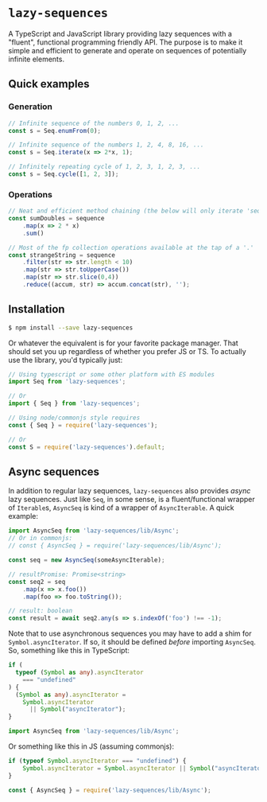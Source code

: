# `lazy-sequences`

A TypeScript and JavaScript library providing lazy sequences with a "fluent", functional programming friendly API. The purpose is to make it simple and efficient to generate and operate on sequences of potentially infinite elements.

## Quick examples

### Generation
```ts
// Infinite sequence of the numbers 0, 1, 2, ...
const s = Seq.enumFrom(0);
```

```ts
// Infinite sequence of the numbers 1, 2, 4, 8, 16, ...
const s = Seq.iterate(x => 2*x, 1);
```

```ts
// Infinitely repeating cycle of 1, 2, 3, 1, 2, 3, ...
const s = Seq.cycle([1, 2, 3]);
```

### Operations

```ts
// Neat and efficient method chaining (the below will only iterate 'sequence' once)
const sumDoubles = sequence
    .map(x => 2 * x)
    .sum()
```

```ts
// Most of the fp collection operations available at the tap of a '.'
const strangeString = sequence
    .filter(str => str.length < 10)
    .map(str => str.toUpperCase())
    .map(str => str.slice(0,4))
    .reduce((accum, str) => accum.concat(str), '');
```

## Installation

```sh
$ npm install --save lazy-sequences
```

Or whatever the equivalent is for your favorite package manager. That should set you up regardless of whether you prefer JS or TS. To actually use the library, you'd typically just:

```ts
// Using typescript or some other platform with ES modules
import Seq from 'lazy-sequences';

// Or
import { Seq } from 'lazy-sequences';
```

```js
// Using node/commonjs style requires
const { Seq } = require('lazy-sequences');

// Or
const S = require('lazy-sequences').default;
```

## Async sequences

In addition to regular lazy sequences, `lazy-sequences` also provides _async_ lazy sequences. Just like `Seq`, in some sense, is a fluent/functional wrapper of `Iterable`s, `AsyncSeq` is kind of a wrapper of `AsyncIterable`. A quick example:

```ts
import AsyncSeq from 'lazy-sequences/lib/Async';
// Or in commonjs:
// const { AsyncSeq } = require('lazy-sequences/lib/Async');

const seq = new AsyncSeq(someAsyncIterable);

// resultPromise: Promise<string>
const seq2 = seq
    .map(x => x.foo())
    .map(foo => foo.toString());

// result: boolean
const result = await seq2.any(s => s.indexOf('foo') !== -1);
```

Note that to use asynchronous sequences you may have to add a shim for `Symbol.asyncIterator`. If so, it should be defined _before_ importing `AsyncSeq`. So, something like this in TypeScript:

```ts
if (
  typeof (Symbol as any).asyncIterator
    === "undefined"
) {
  (Symbol as any).asyncIterator =
    Symbol.asyncIterator
      || Symbol("asyncIterator");
}

import AsyncSeq from 'lazy-sequences/lib/Async';
```

Or something like this in JS (assuming commonjs):

```js
if (typeof Symbol.asyncIterator === "undefined") {
    Symbol.asyncIterator = Symbol.asyncIterator || Symbol("asyncIterator");
}

const { AsyncSeq } = require('lazy-sequences/lib/Async');
```
